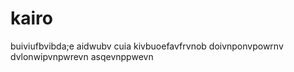 # kairo
buiviufbvibda;e
aidwubv cuia
kivbuoefavfrvnob
doivnponvpowrnv
dvlonwipvnpwrevn
asqevnppwevn
